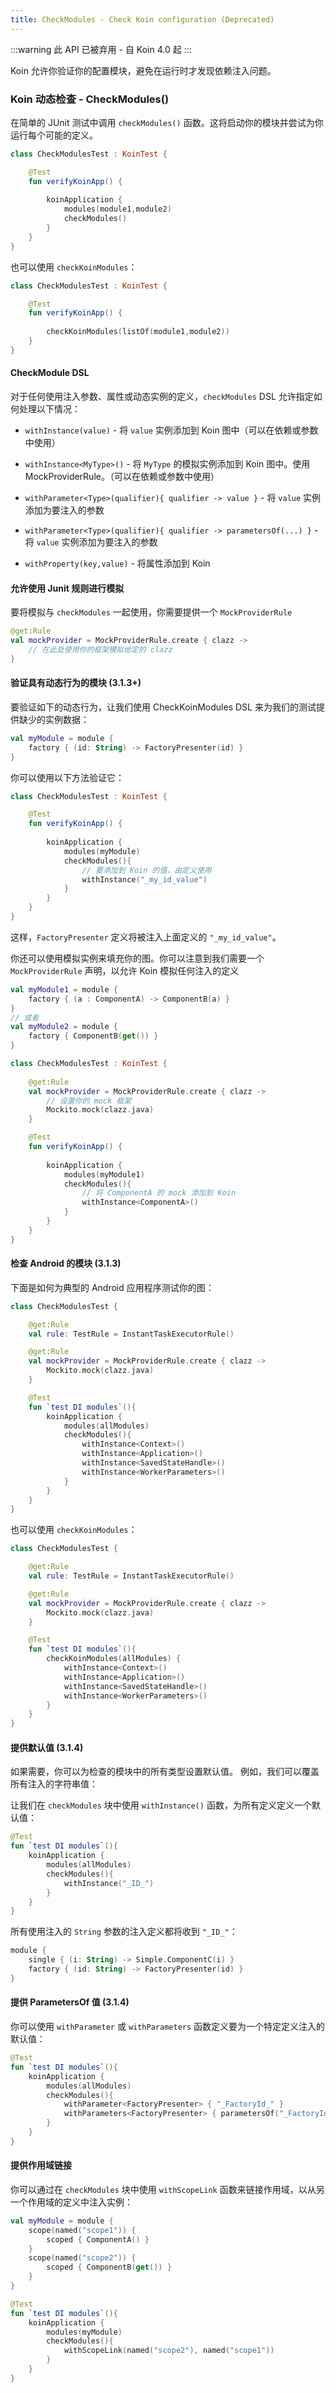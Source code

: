 ```yaml
---
title: CheckModules - Check Koin configuration (Deprecated)
---
```

:::warning
此 API 已被弃用 - 自 Koin 4.0 起
:::

Koin 允许你验证你的配置模块，避免在运行时才发现依赖注入问题。

### Koin 动态检查 - CheckModules()

在简单的 JUnit 测试中调用 `checkModules()` 函数。这将启动你的模块并尝试为你运行每个可能的定义。

```kotlin
class CheckModulesTest : KoinTest {

    @Test
    fun verifyKoinApp() {
        
        koinApplication {
            modules(module1,module2)
            checkModules()
        }
    }
}
```

也可以使用 `checkKoinModules`：

```kotlin
class CheckModulesTest : KoinTest {

    @Test
    fun verifyKoinApp() {
        
        checkKoinModules(listOf(module1,module2))
    }
}
```

#### CheckModule DSL

对于任何使用注入参数、属性或动态实例的定义，`checkModules` DSL 允许指定如何处理以下情况：

* `withInstance(value)` - 将 `value` 实例添加到 Koin 图中（可以在依赖或参数中使用）

* `withInstance<MyType>()` - 将 `MyType` 的模拟实例添加到 Koin 图中。使用 MockProviderRule。（可以在依赖或参数中使用）

* `withParameter<Type>(qualifier){ qualifier -> value }` - 将 `value` 实例添加为要注入的参数

* `withParameter<Type>(qualifier){ qualifier -> parametersOf(...) }` - 将 `value` 实例添加为要注入的参数

* `withProperty(key,value)` - 将属性添加到 Koin

#### 允许使用 Junit 规则进行模拟

要将模拟与 `checkModules` 一起使用，你需要提供一个 `MockProviderRule`

```kotlin
@get:Rule
val mockProvider = MockProviderRule.create { clazz ->
    // 在此处使用你的框架模拟给定的 clazz
}
```

#### 验证具有动态行为的模块 (3.1.3+)

要验证如下的动态行为，让我们使用 CheckKoinModules DSL 来为我们的测试提供缺少的实例数据：

```kotlin
val myModule = module {
    factory { (id: String) -> FactoryPresenter(id) }
}
```

你可以使用以下方法验证它：

```kotlin
class CheckModulesTest : KoinTest {

    @Test
    fun verifyKoinApp() {
        
        koinApplication {
            modules(myModule)
            checkModules(){
                // 要添加到 Koin 的值，由定义使用
                withInstance("_my_id_value")
            }
        }
    }
}
```

这样，`FactoryPresenter` 定义将被注入上面定义的 `"_my_id_value"`。

你还可以使用模拟实例来填充你的图。你可以注意到我们需要一个 `MockProviderRule` 声明，以允许 Koin 模拟任何注入的定义

```kotlin
val myModule1 = module {
    factory { (a : ComponentA) -> ComponentB(a) }
}
// 或者
val myModule2 = module {
    factory { ComponentB(get()) }
}
```

```kotlin
class CheckModulesTest : KoinTest {
    
    @get:Rule
    val mockProvider = MockProviderRule.create { clazz ->
        // 设置你的 mock 框架
        Mockito.mock(clazz.java)
    }

    @Test
    fun verifyKoinApp() {
        
        koinApplication {
            modules(myModule1)
            checkModules(){
                // 将 ComponentA 的 mock 添加到 Koin
                withInstance<ComponentA>()
            }
        }
    }
}
```

#### 检查 Android 的模块 (3.1.3)

下面是如何为典型的 Android 应用程序测试你的图：

```kotlin
class CheckModulesTest {

    @get:Rule
    val rule: TestRule = InstantTaskExecutorRule()

    @get:Rule
    val mockProvider = MockProviderRule.create { clazz ->
        Mockito.mock(clazz.java)
    }

    @Test
    fun `test DI modules`(){
        koinApplication {
            modules(allModules)
            checkModules(){
                withInstance<Context>()
                withInstance<Application>()
                withInstance<SavedStateHandle>()
                withInstance<WorkerParameters>()
            }
        }
    }
}
```

也可以使用 `checkKoinModules`：

```kotlin
class CheckModulesTest {

    @get:Rule
    val rule: TestRule = InstantTaskExecutorRule()

    @get:Rule
    val mockProvider = MockProviderRule.create { clazz ->
        Mockito.mock(clazz.java)
    }

    @Test
    fun `test DI modules`(){
        checkKoinModules(allModules) {
            withInstance<Context>()
            withInstance<Application>()
            withInstance<SavedStateHandle>()
            withInstance<WorkerParameters>()
        }
    }
}
```

#### 提供默认值 (3.1.4)

如果需要，你可以为检查的模块中的所有类型设置默认值。 例如，我们可以覆盖所有注入的字符串值：

让我们在 `checkModules` 块中使用 `withInstance()` 函数，为所有定义定义一个默认值：

```kotlin
@Test
fun `test DI modules`(){
    koinApplication {
        modules(allModules)
        checkModules(){
            withInstance("_ID_")
        }
    }
}
```

所有使用注入的 `String` 参数的注入定义都将收到 `"_ID_"`：

```kotlin
module {
    single { (i: String) -> Simple.ComponentC(i) }
    factory { (id: String) -> FactoryPresenter(id) }
}
```

#### 提供 ParametersOf 值 (3.1.4)

你可以使用 `withParameter` 或 `withParameters` 函数定义要为一个特定定义注入的默认值：

```kotlin
@Test
fun `test DI modules`(){
    koinApplication {
        modules(allModules)
        checkModules(){
            withParameter<FactoryPresenter> { "_FactoryId_" }
            withParameters<FactoryPresenter> { parametersOf("_FactoryId_",...) }
        }
    }
}
```

#### 提供作用域链接

你可以通过在 `checkModules` 块中使用 `withScopeLink` 函数来链接作用域，以从另一个作用域的定义中注入实例：

```kotlin
val myModule = module {
    scope(named("scope1")) {
        scoped { ComponentA() }
    }
    scope(named("scope2")) {
        scoped { ComponentB(get()) }
    }
}
```

```kotlin
@Test
fun `test DI modules`(){
    koinApplication {
        modules(myModule)
        checkModules(){
            withScopeLink(named("scope2"), named("scope1"))
        }
    }
}
```
